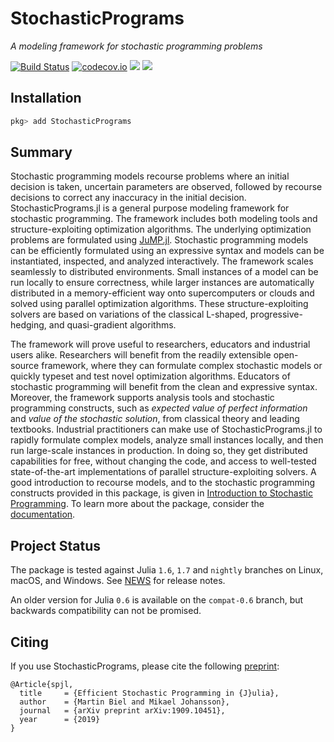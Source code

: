 # StochasticPrograms

*A modeling framework for stochastic programming problems*

[![Build Status](https://github.com/martinbiel/StochasticPrograms.jl/workflows/CI/badge.svg?branch=master)](https://github.com/martinbiel/StochasticPrograms.jl/actions?query=workflow%3ACI)
[![codecov.io](http://codecov.io/github/martinbiel/StochasticPrograms.jl/coverage.svg?branch=master)](http://codecov.io/github/martinbiel/StochasticPrograms.jl?branch=master)
[![](https://img.shields.io/badge/docs-stable-blue.svg)](https://martinbiel.github.io/StochasticPrograms.jl/stable)
[![](https://img.shields.io/badge/docs-dev-blue.svg)](https://martinbiel.github.io/StochasticPrograms.jl/dev)

## Installation

```julia
pkg> add StochasticPrograms
```

## Summary

Stochastic programming models recourse problems where an initial decision is taken, uncertain parameters are observed, followed by recourse decisions to correct any inaccuracy in the initial decision. StochasticPrograms.jl is a general purpose modeling framework for stochastic programming. The framework includes both modeling tools and structure-exploiting optimization algorithms. The underlying optimization problems are formulated using [JuMP.jl](https://github.com/JuliaOpt/JuMP.jl). Stochastic programming models can be efficiently formulated using an expressive syntax and models can be instantiated, inspected, and analyzed interactively. The framework scales seamlessly to distributed environments. Small instances of a model can be run locally to ensure correctness, while larger instances are automatically distributed in a memory-efficient way onto supercomputers or clouds and solved using parallel optimization algorithms. These structure-exploiting solvers are based on variations of the classical L-shaped, progressive-hedging, and quasi-gradient algorithms.

The framework will prove useful to researchers, educators and industrial users alike. Researchers will benefit from the readily extensible open-source framework, where they can formulate complex stochastic models or quickly typeset and test novel optimization algorithms. Educators of stochastic programming will benefit from the clean and expressive syntax. Moreover, the framework supports analysis tools and stochastic programming constructs, such as *expected value of perfect information* and *value of the stochastic solution*, from classical theory and leading textbooks. Industrial practitioners can make use of StochasticPrograms.jl to rapidly formulate complex models, analyze small instances locally, and then run large-scale instances in production. In doing so, they get distributed capabilities for free, without changing the code, and access to well-tested state-of-the-art implementations of parallel structure-exploiting solvers. A good introduction to recourse models, and to the stochastic programming constructs provided in this package, is given in [Introduction to Stochastic Programming](https://link.springer.com/book/10.1007%2F978-1-4614-0237-4). To learn more about the package, consider the [documentation](https://martinbiel.github.io/StochasticPrograms.jl/stable).

## Project Status

The package is tested against Julia `1.6`, `1.7` and `nightly` branches on Linux, macOS, and Windows. See [NEWS](https://github.com/martinbiel/StochasticPrograms.jl/blob/master/NEWS.md) for release notes.

An older version for Julia `0.6` is available on the `compat-0.6` branch, but backwards compatibility can not be promised.

## Citing

If you use StochasticPrograms, please cite the following [preprint](https://arxiv.org/abs/1909.10451):

```
@Article{spjl,
  title     = {Efficient Stochastic Programming in {J}ulia},
  author    = {Martin Biel and Mikael Johansson},
  journal   = {arXiv preprint arXiv:1909.10451},
  year      = {2019}
}
```
